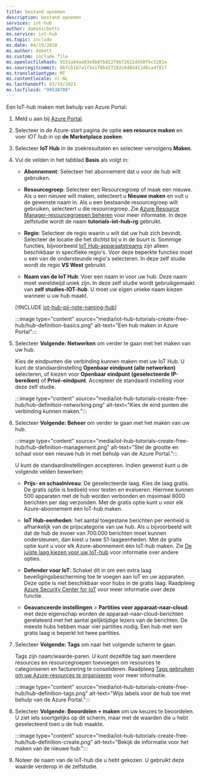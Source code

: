 ```yaml
---
title: bestand opnemen
description: bestand opnemen
services: iot-hub
author: dominicbetts
ms.service: iot-hub
ms.topic: include
ms.date: 04/19/2018
ms.author: dobett
ms.custom: include file
ms.openlocfilehash: 9151a84aa03e9b87b02278672622d458fbc5281e
ms.sourcegitcommit: 867cb1b7a1f3a1f0b427282c648d411d0ca4f81f
ms.translationtype: MT
ms.contentlocale: nl-NL
ms.lasthandoff: 03/19/2021
ms.locfileid: "99538708"
---
```

Een IoT-hub maken met behulp van Azure Portal:

1. Meld u aan bij [Azure Portal](https://portal.azure.com).

1. Selecteer in de Azure-start pagina de optie **een resource maken** en voer *IOT hub* in op **de Marketplace zoeken**.

1. Selecteer **IoT Hub** in de zoekresultaten en selecteer vervolgens **Maken**.

1. Vul de velden in het tabblad **Basis** als volgt in:

   - **Abonnement**: Selecteer het abonnement dat u voor de hub wilt gebruiken.

   - **Resourcegroep**: Selecteer een Resourcegroep of maak een nieuwe. Als u een nieuwe wilt maken, selecteert u **Nieuwe maken** en vult u de gewenste naam in. Als u een bestaande resourcegroep wilt gebruiken, selecteert u die resourcegroep. Zie [Azure Resource Manager-resourcegroepen beheren](../articles/azure-resource-manager/management/manage-resource-groups-portal.md) voor meer informatie. In deze zelfstudie wordt de naam **tutorials-iot-hub-rg** gebruikt.

   - **Regio**: Selecteer de regio waarin u wilt dat uw hub zich bevindt. Selecteer de locatie die het dichtst bij u in de buurt is. Sommige functies, bijvoorbeeld [IoT Hub-apparaatstreams](../articles/iot-hub/iot-hub-device-streams-overview.md) zijn alleen beschikbaar in specifieke regio's. Voor deze beperkte functies moet u een van de ondersteunde regio's selecteren. In deze zelf studie wordt de regio **VS West** gebruikt.

   - **Naam van de IoT Hub**: Voer een naam in voor uw hub. Deze naam moet wereldwijd uniek zijn. In deze zelf studie wordt gebruikgemaakt van **zelf studies-IOT-hub**. U moet uw eigen unieke naam kiezen wanneer u uw hub maakt.

   [!INCLUDE [iot-hub-pii-note-naming-hub](iot-hub-pii-note-naming-hub.md)]

   :::image type="content" source="media/iot-hub-tutorials-create-free-hub/hub-definition-basics.png" alt-text="Een hub maken in Azure Portal":::

1. Selecteer **Volgende: Netwerken** om verder te gaan met het maken van uw hub.

   Kies de eindpunten die verbinding kunnen maken met uw IoT Hub. U kunt de standaardinstelling **Openbaar eindpunt (alle netwerken)** selecteren, of kiezen voor **Openbaar eindpunt (geselecteerde IP-bereiken)** of **Privé-eindpunt**. Accepteer de standaard instelling voor deze zelf studie.

   :::image type="content" source="media/iot-hub-tutorials-create-free-hub/hub-definition-networking.png" alt-text="Kies de eind punten die verbinding kunnen maken.":::

1. Selecteer **Volgende: Beheer** om verder te gaan met het maken van uw hub.

   :::image type="content" source="media/iot-hub-tutorials-create-free-hub/hub-definition-management.png" alt-text="Stel de grootte en schaal voor een nieuwe hub in met behulp van de Azure Portal.":::

   U kunt de standaardinstellingen accepteren. Indien gewenst kunt u de volgende velden bewerken:

   - **Prijs- en schaalniveau**: De geselecteerde laag. Kies de laag gratis. De gratis optie is bedoeld voor testen en evalueren. Hiermee kunnen 500 apparaten met de hub worden verbonden en maximaal 8000 berichten per dag verzonden. Met de gratis optie kunt u voor elk Azure-abonnement één IoT-hub maken.

   - **IoT Hub-eenheden**: het aantal toegestane berichten per eenheid is afhankelijk van de prijscategorie van uw hub. Als u bijvoorbeeld wilt dat de hub de invoer van 700.000 berichten moet kunnen ondersteunen, dan kiest u twee S1-laageenheden.
   Met de gratis optie kunt u voor elk Azure-abonnement één IoT-hub maken. Zie [De juiste laag kiezen voor uw IoT-hub](../articles/iot-hub/iot-hub-scaling.md) voor informatie over andere opties.

   - **Defender voor IoT**: Schakel dit in om een extra laag beveiligingsbescherming toe te voegen aan IoT en uw apparaten. Deze optie is niet beschikbaar voor hubs in de gratis laag. Raadpleeg [Azure Security Center for IoT](/azure/asc-for-iot/) voor meer informatie over deze functie.

   - **Geavanceerde instellingen** > **Partities voor apparaat-naar-cloud**: met deze eigenschap worden de apparaat-naar-cloud-berichten gerelateerd met het aantal gelijktijdige lezers van de berichten. De meeste hubs hebben maar vier partities nodig. Een hub met een gratis laag is beperkt tot twee partities.

1. Selecteer **Volgende: Tags** om naar het volgende scherm te gaan.

   Tags zijn naam/waarde-paren. U kunt dezelfde tag aan meerdere resources en resourcegroepen toevoegen om resources te categoriseren en facturering te consolideren. Raadpleeg [Tags gebruiken om uw Azure-resources te organiseren](../articles/azure-resource-manager/management/tag-resources.md) voor meer informatie.

   :::image type="content" source="media/iot-hub-tutorials-create-free-hub/hub-definition-tags.png" alt-text="Wijs labels voor de hub toe met behulp van de Azure Portal.":::

1. Selecteer **Volgende: Beoordelen + maken** om uw keuzes te beoordelen. U ziet iets soortgelijks op dit scherm, maar met de waarden die u hebt geselecteerd toen u de hub maakte.

   :::image type="content" source="media/iot-hub-tutorials-create-free-hub/hub-definition-create.png" alt-text="Bekijk de informatie voor het maken van de nieuwe hub.":::

1. Noteer de naam van de IoT-hub die u hebt gekozen. U gebruikt deze waarde verderop in de zelfstudie.
